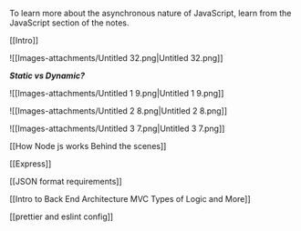 To learn more about the asynchronous nature of JavaScript, learn from the JavaScript section of the notes.

[[Intro]]

![[Images-attachments/Untitled 32.png|Untitled 32.png]]

_**Static vs Dynamic?**_

![[Images-attachments/Untitled 1 9.png|Untitled 1 9.png]]

![[Images-attachments/Untitled 2 8.png|Untitled 2 8.png]]

![[Images-attachments/Untitled 3 7.png|Untitled 3 7.png]]

[[How Node js works Behind the scenes]]

[[Express]]

[[JSON format requirements]]

[[Intro to Back End Architecture MVC Types of Logic and More]]

[[prettier and eslint config]]